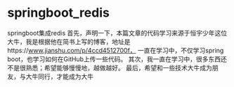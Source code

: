 # springboot_redis
springboot集成redis
首先，声明一下，本篇文章的代码学习来源于恒宇少年这位大牛，我是根据他在简书上写的博客，地址是https://www.jianshu.com/p/4ccd4512700f，
一直在学习中，不仅学习spring boot，也学习如何在GitHub上传一些代码。
其次，我一直在学习中，很多东西还不是很熟悉；希望能够慢慢地，越做越好。
最后，希望和一些技术大牛成为朋友，与大牛同行，才能成为大牛

